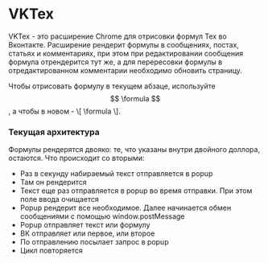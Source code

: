 # VKTex

VKTex - это расширение Chrome для отрисовки формул Tex во Вконтакте. Расширение рендерит формулы в сообщениях, постах, статьях и комментариях, при этом при редактировании сообщения формула отрендерится тут же, а для перересовки формулы в отредактированном комментарии необходимо обновить страницу.

Чтобы отрисовать формулу в текущем абзаце, используйте $$ \formula $$, а чтобы в новом - \\[ \formula \\].

### Текущая архитектура

Формулы рендерятся двояко: те, что указаны внутри двойного доллора, остаются. Что происходит со вторыми:

* Раз в секунду набираемый текст отправляется в popup
* Там он рендерится
* Текст еще раз отправляется в popup во время отправки. При этом поле ввода очищается
* Popup рендерит все необходимое. Далее начинается обмен сообщениями с помощью window.postMessage
* Popup отправляет текст или формулу
* ВК отправляет или первое, или второе
* По отправлению посылает запрос в popup
* Цикл повторяется

